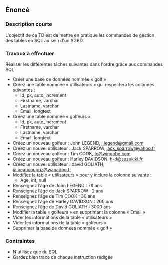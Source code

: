 ## Énoncé

### Description courte

L'objectif de ce TD est de mettre en pratique les commandes de gestion des tables en SQL au sein d'un SGBD.

### Travaux à effectuer

Réaliser les différentes tâches suivantes dans l'ordre grâce aux commandes SQL :

- Créer une base de données nommée « golf »
- Créez une table nommée « utilisateurs » qui respectera les colonnes suivantes : 
    - Id, pk, auto_increment
    - Firstname, varchar
    - Lastname, varchar
    - Email, longtext
- Créez une table nommée « golfeurs »
    - Id, pk, auto_increment
    - Firstname, varchar
    - Lastname, varchar
    - Email, longtext
- Créez un nouveau golfeur : John LEGEND, j.legend@gmail.com
- Créez un nouvel utilisateur : Jack SPARROW, jack_sparrow@yahoo.fr
- Créez un nouveau golfeur : Tim COOK, tc@windobe.com
- Créez un nouveau golfeur : Harley DAVIDSON, h-d@suzukiki.fr
- Créez un nouvel utilisateur : david GOLIATH, jaibeaucoupriz@wanadoo.fr
- Modifiez la table « utilisateurs » pour y inclure la colonne suivante : 
    - Age, int, null
- Renseignez l’âge de John LEGEND : 78 ans
- Renseignez l’âge de Jack SPARROW : 2 ans
- Renseignez l’âge de Tim COOK : 30 ans
- Renseignez l’âge de Harley DAVIDSON : 200 ans
- Renseignez l’âge de David GOLIATH : 3000 ans
- Modifier la table « golfeurs » en supprimant la colonne « Email »
- Vider les informations de la table « utilisateurs »
- Vider les informations de la table « golfeurs »
- Supprimer la base de données nommée « golf »

### Contraintes

- N'utilisez que du SQL
- Gardez bien trace de chaque instruction rédigée
